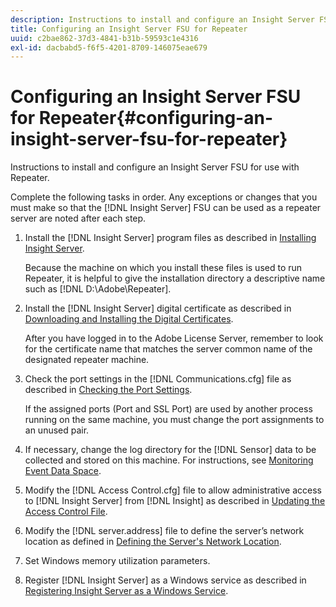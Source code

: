 ```yaml
---
description: Instructions to install and configure an Insight Server FSU for use with Repeater.
title: Configuring an Insight Server FSU for Repeater
uuid: c2bae862-37d3-4841-b31b-59593c1e4316
exl-id: dacbabd5-f6f5-4201-8709-146075eae679
---
```

# Configuring an Insight Server FSU for Repeater{#configuring-an-insight-server-fsu-for-repeater}

Instructions to install and configure an Insight Server FSU for use with Repeater.

Complete the following tasks in order. Any exceptions or changes that you must make so that the [!DNL Insight Server] FSU can be used as a repeater server are noted after each step. 

1. Install the [!DNL Insight Server] program files as described in [Installing Insight Server](../../../../home/c-inst-svr/c-install-ins-svr/c-install-ins-svr.md#concept-1c796b4ca427474f99ec6ba34d8254cd).

   Because the machine on which you install these files is used to run Repeater, it is helpful to give the installation directory a descriptive name such as [!DNL D:\Adobe\Repeater]. 

1. Install the [!DNL Insight Server] digital certificate as described in [Downloading and Installing the Digital Certificates](../../../../home/c-inst-svr/c-install-ins-svr/t-install-proc-inst-svr-dpu/c-dnld-dgtl-cert/c-dnld-dgtl-cert.md#concept-4f79c240492f4e52b6375b4b3bbefa17).

   After you have logged in to the Adobe License Server, remember to look for the certificate name that matches the server common name of the designated repeater machine. 

1. Check the port settings in the [!DNL Communications.cfg] file as described in [Checking the Port Settings](../../../../home/c-inst-svr/c-install-ins-svr/t-install-proc-inst-svr-dpu/t-chk-pt-stgs.md#task-a91191b0a19e4437aa535a27c734ae64).

   If the assigned ports (Port and SSL Port) are used by another process running on the same machine, you must change the port assignments to an unused pair. 

1. If necessary, change the log directory for the [!DNL Sensor] data to be collected and stored on this machine. For instructions, see [Monitoring Event Data Space](../../../../home/c-inst-svr/c-admin-inst-svr/c-mntr-disk-spc/t-mntr-evt-data-spc.md#task-a54d4bd16b96437f943cd09e5d848440).
1. Modify the [!DNL Access Control.cfg] file to allow administrative access to [!DNL Insight Server] from [!DNL Insight] as described in [Updating the Access Control File](../../../../home/c-inst-svr/c-install-ins-svr/t-install-proc-inst-svr-dpu/c-updt-accss-ctrl-file.md#concept-fb9aa0c0e0664c018528f56d01c4808d).
1. Modify the [!DNL server.address] file to define the server’s network location as defined in [Defining the Server's Network Location](../../../../home/c-inst-svr/c-install-ins-svr/t-install-proc-inst-svr-dpu/c-svrs-ntwk-loc/c-svrs-ntwk-loc.md#concept-87dd2aa3448c415ca1285bc445a8c649).
1. Set Windows memory utilization parameters.
1. Register [!DNL Insight Server] as a Windows service as described in [Registering Insight Server as a Windows Service](../../../../home/c-inst-svr/c-install-ins-svr/t-install-proc-inst-svr-dpu/c-reg-wdws-svc.md#concept-f2c7aa891d544a2595aa01d0d796a540).
